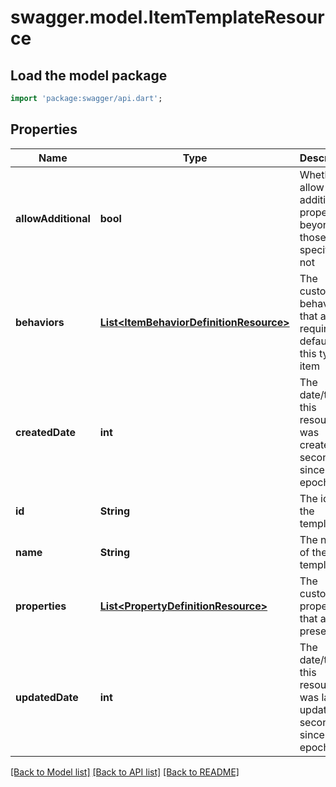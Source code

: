 # swagger.model.ItemTemplateResource

## Load the model package
```dart
import 'package:swagger/api.dart';
```

## Properties
Name | Type | Description | Notes
------------ | ------------- | ------------- | -------------
**allowAdditional** | **bool** | Whether to allow additional properties beyond those specified or not | [optional] [default to null]
**behaviors** | [**List&lt;ItemBehaviorDefinitionResource&gt;**](ItemBehaviorDefinitionResource.md) | The customized behaviors that are required or default for this type of item | [optional] [default to []]
**createdDate** | **int** | The date/time this resource was created in seconds since unix epoch | [optional] [default to null]
**id** | **String** | The id of the template | [optional] [default to null]
**name** | **String** | The name of the template | [default to null]
**properties** | [**List&lt;PropertyDefinitionResource&gt;**](PropertyDefinitionResource.md) | The customized properties that are present | [optional] [default to []]
**updatedDate** | **int** | The date/time this resource was last updated in seconds since unix epoch | [optional] [default to null]

[[Back to Model list]](../README.md#documentation-for-models) [[Back to API list]](../README.md#documentation-for-api-endpoints) [[Back to README]](../README.md)



